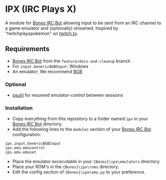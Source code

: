 IPX (IRC Plays X)
===

A module for [Bones IRC Bot][bones] allowing input to be sent from an IRC channel to a game emulator and (optionally) streamed.
Inspired by "twitchplayspokemon" on [twitch.tv][twitch/twitchplayspokemon].

## Requirements
- [Bones IRC Bot][bones] from the `feature/docs-and-cleanup` branch
- For `input.GenericBGBInput`: Windows
- An emulator; We recommend [BGB][bgb]

### Optional
- [psutil][psutil] for resumed emulator-control between sessions

### Installation
- Copy everything from this repository to a folder named `ipx` in your [Bones IRC Bot][bones] directory.
- Add the following lines to the `modules` section of your [Bones IRC Bot][bones] configuration:
```
ipx.input.GenericBGBInput
ipx.emu.emucontrol
ipx.emu.emuset
```
- Place the emulator excecutable in your `{Bones}\ipx\emulators` directory.
- Place your ROM's in the `{Bones}\ipx\roms` directory.
- Edit the config section of `{Bones}\ipx\emu.py` to your preference.

[bones]: https://github.com/404d/Bones-IRCBot
[bgb]: http://bgb.bircd.org/
[psutil]:https://github.com/giampaolo/psutil
[twitch/twitchplayspokemon]:http://www.twitch.tv/twitchplayspokemon
